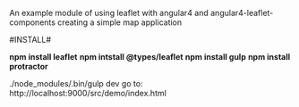 An example module of using leaflet with angular4 and angular4-leaflet-components creating a simple map application

#INSTALL#

**npm install leaflet**
**npm intstall @types/leaflet**
**npm install gulp**
**npm install protractor**

./node_modules/.bin/gulp dev
go to: http://localhost:9000/src/demo/index.html
        

